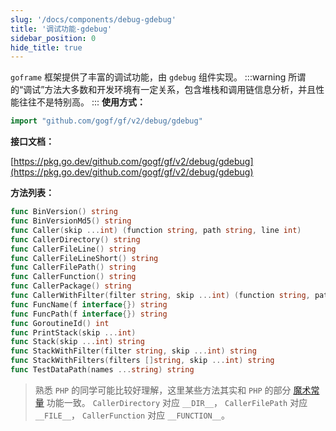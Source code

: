 ```yaml
---
slug: '/docs/components/debug-gdebug'
title: '调试功能-gdebug'
sidebar_position: 0
hide_title: true
---
```


`goframe` 框架提供了丰富的调试功能，由 `gdebug` 组件实现。
:::warning
所谓的“调试”方法大多数和开发环境有一定关系，包含堆栈和调用链信息分析，并且性能往往不是特别高。
:::
**使用方式：**

```go
import "github.com/gogf/gf/v2/debug/gdebug"
```

**接口文档：**

[https://pkg.go.dev/github.com/gogf/gf/v2/debug/gdebug](https://pkg.go.dev/github.com/gogf/gf/v2/debug/gdebug)

**方法列表：**

```go
func BinVersion() string
func BinVersionMd5() string
func Caller(skip ...int) (function string, path string, line int)
func CallerDirectory() string
func CallerFileLine() string
func CallerFileLineShort() string
func CallerFilePath() string
func CallerFunction() string
func CallerPackage() string
func CallerWithFilter(filter string, skip ...int) (function string, path string, line int)
func FuncName(f interface{}) string
func FuncPath(f interface{}) string
func GoroutineId() int
func PrintStack(skip ...int)
func Stack(skip ...int) string
func StackWithFilter(filter string, skip ...int) string
func StackWithFilters(filters []string, skip ...int) string
func TestDataPath(names ...string) string
```

> 熟悉 `PHP` 的同学可能比较好理解，这里某些方法其实和 `PHP` 的部分 [魔术常量](https://www.php.net/manual/en/language.constants.predefined.php) 功能一致。 `CallerDirectory` 对应 `__DIR__`， `CallerFilePath` 对应 `__FILE__`， `CallerFunction` 对应 `__FUNCTION__`。